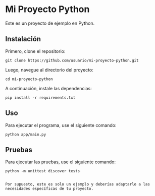 # Mi Proyecto Python

Este es un proyecto de ejemplo en Python.

## Instalación

Primero, clone el repositorio:

```
git clone https://github.com/usuario/mi-proyecto-python.git
```

Luego, navegue al directorio del proyecto:

```
cd mi-proyecto-python
```

A continuación, instale las dependencias:

```
pip install -r requirements.txt
```

## Uso

Para ejecutar el programa, use el siguiente comando:

```
python app/main.py
```

## Pruebas

Para ejecutar las pruebas, use el siguiente comando:

```
python -m unittest discover tests
```
```

Por supuesto, este es solo un ejemplo y deberías adaptarlo a las necesidades específicas de tu proyecto.
